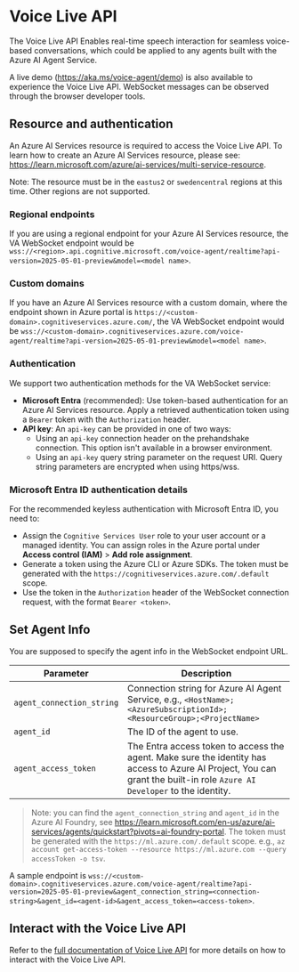 # Voice Live API

The Voice Live API Enables real-time speech interaction for seamless voice-based conversations, which could be applied to any agents built with the Azure AI Agent Service.

A live demo (<https://aka.ms/voice-agent/demo>) is also available to experience the Voice Live API. WebSocket messages can be observed through the browser developer tools.

## Resource and authentication

An Azure AI Services resource is required to access the Voice Live API. To learn how to create an Azure AI Services resource, please see: <https://learn.microsoft.com/azure/ai-services/multi-service-resource>.

Note: The resource must be in the `eastus2` or `swedencentral` regions at this time. Other regions are not supported.

### Regional endpoints

If you are using a regional endpoint for your Azure AI Services resource, the VA WebSocket endpoint would be `wss://<region>.api.cognitive.microsoft.com/voice-agent/realtime?api-version=2025-05-01-preview&model=<model name>`.

### Custom domains

If you have an Azure AI Services resource with a custom domain, where the endpoint shown in Azure portal is `https://<custom-domain>.cognitiveservices.azure.com/`, the VA WebSocket endpoint would be `wss://<custom-domain>.cognitiveservices.azure.com/voice-agent/realtime?api-version=2025-05-01-preview&model=<model name>`.

### Authentication

We support two authentication methods for the VA WebSocket service:

- **Microsoft Entra** (recommended): Use token-based authentication for an Azure AI Services resource. Apply a retrieved authentication token using a `Bearer` token with the `Authorization` header.
- **API key**: An `api-key` can be provided in one of two ways:
  - Using an `api-key` connection header on the prehandshake connection. This option isn't available in a browser environment.
  - Using an `api-key` query string parameter on the request URI. Query string parameters are encrypted when using https/wss.

### Microsoft Entra ID authentication details

For the recommended keyless authentication with Microsoft Entra ID, you need to:

- Assign the `Cognitive Services User` role to your user account or a managed identity. You can assign roles in the Azure portal under **Access control (IAM)** > **Add role assignment**.
- Generate a token using the Azure CLI or Azure SDKs. The token must be generated with the `https://cognitiveservices.azure.com/.default` scope.
- Use the token in the `Authorization` header of the WebSocket connection request, with the format `Bearer <token>`.

## Set Agent Info

You are supposed to specify the agent info in the WebSocket endpoint URL.

| Parameter                 | Description                                                                                                                                                              |
| ------------------------- | ------------------------------------------------------------------------------------------------------------------------------------------------------------------------ |
| `agent_connection_string` | Connection string for Azure AI Agent Service, e.g., `<HostName>;<AzureSubscriptionId>;<ResourceGroup>;<ProjectName>`                                                     |
| `agent_id`                | The ID of the agent to use.                                                                                                                                              |
| `agent_access_token`      | The Entra access token to access the agent. Make sure the identity has access to Azure AI Project, You can grant the built-in role `Azure AI Developer` to the identity. |

> Note: you can find the `agent_connection_string` and `agent_id` in the Azure AI Foundry, see https://learn.microsoft.com/en-us/azure/ai-services/agents/quickstart?pivots=ai-foundry-portal.
> The token must be generated with the `https://ml.azure.com/.default` scope. e.g., `az account get-access-token --resource https://ml.azure.com --query accessToken -o tsv`.

A sample endpoint is `wss://<custom-domain>.cognitiveservices.azure.com/voice-agent/realtime?api-version=2025-05-01-preview&agent_connection_string=<connection-string>&agent_id=<agent-id>&agent_access_token=<access-token>`.

## Interact with the Voice Live API

Refer to the [full documentation of Voice Live API](https://learn.microsoft.com/en-us/azure/ai-services/<placeholder>) for more details on how to interact with the Voice Live API.
